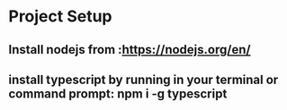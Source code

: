 # Project Setup

## Install nodejs from :<https://nodejs.org/en/>

## install typescript by running in your terminal or command prompt: npm i -g typescript
